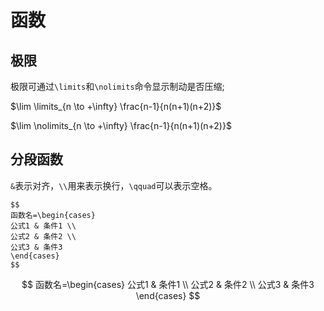 # 函数

## 极限

极限可通过`\limits`和`\nolimits`命令显示制动是否压缩;

$\lim \limits_{n \to +\infty} \frac{n-1}{n(n+1)(n+2)}$

$\lim \nolimits_{n \to +\infty} \frac{n-1}{n(n+1)(n+2)}$

## 分段函数

`&`表示对齐，`\\`用来表示换行，`\qquad`可以表示空格。

```
$$
函数名=\begin{cases}  
公式1 & 条件1 \\
公式2 & 条件2 \\
公式3 & 条件3 
\end{cases}
$$
```

$$
函数名=\begin{cases}  
公式1 & 条件1 \\
公式2 & 条件2 \\
公式3 & 条件3 
\end{cases}
$$

